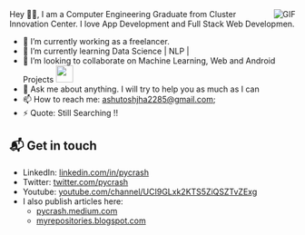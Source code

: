  <img align="right" alt="GIF" src="https://media.giphy.com/media/836HiJc7pgzy8iNXCn/giphy.gif" />
Hey 👋🏻,
I am a Computer Engineering Graduate from Cluster Innovation Center. I love App Development and Full Stack Web Developmen. 

- 🔭 I’m currently working as a freelancer.
- 🌱 I’m currently learning Data Science | NLP |
- 👯 I’m looking to collaborate on Machine Learning, Web and Android Projects <img src="https://media.giphy.com/media/WUlplcMpOCEmTGBtBW/giphy.gif" width="30">
- 💬 Ask me about anything. I will try to help you as much as I can
- 📫 How to reach me: ashutoshjha2285@gmail.com;
- ⚡ Quote: Still Searching !!

## 📬 Get in touch

- LinkedIn: [linkedin.com/in/pycrash][2]
- Twitter: [twitter.com/pycrash][3]
- Youtube: [youtube.com/channel/UCI9GLxk2KTS5ZiQSZTvZExg][4]
- I also publish articles here:
  - [pycrash.medium.com][5]
  - [myrepositories.blogspot.com][6]
  

[2]: https://www.linkedin.com/in/pycrash
[3]: https://www.twitter.com/pycrash
[4]: https://www.youtube.com/channel/UCI9GLxk2KTS5ZiQSZTvZExg
[5]: https://pycrash.medium.com
[6]: https://myrepositories.blogspot.com
